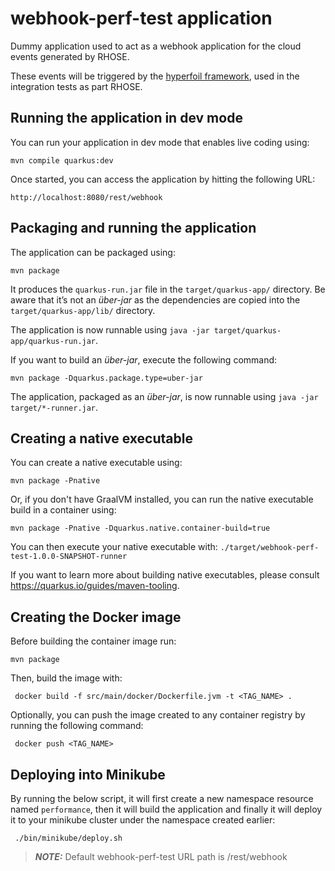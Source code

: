 # webhook-perf-test application

Dummy application used to act as a webhook application for the cloud events generated by RHOSE.

These events will be triggered by the [hyperfoil framework](https://hyperfoil.io/), used in the integration tests as part RHOSE.

## Running the application in dev mode

You can run your application in dev mode that enables live coding using:
```shell script
mvn compile quarkus:dev
```

Once started, you can access the application by hitting the following URL:

```shell script
http://localhost:8080/rest/webhook
```

## Packaging and running the application

The application can be packaged using:
```shell script
mvn package
```
It produces the `quarkus-run.jar` file in the `target/quarkus-app/` directory.
Be aware that it’s not an _über-jar_ as the dependencies are copied into the `target/quarkus-app/lib/` directory.

The application is now runnable using `java -jar target/quarkus-app/quarkus-run.jar`.

If you want to build an _über-jar_, execute the following command:
```shell script
mvn package -Dquarkus.package.type=uber-jar
```

The application, packaged as an _über-jar_, is now runnable using `java -jar target/*-runner.jar`.

## Creating a native executable

You can create a native executable using: 
```shell script
mvn package -Pnative
```

Or, if you don't have GraalVM installed, you can run the native executable build in a container using: 
```shell script
mvn package -Pnative -Dquarkus.native.container-build=true
```

You can then execute your native executable with: `./target/webhook-perf-test-1.0.0-SNAPSHOT-runner`

If you want to learn more about building native executables, please consult https://quarkus.io/guides/maven-tooling.

## Creating the Docker image

Before building the container image run:
```shell script
mvn package
```
Then, build the image with:

```shell script
 docker build -f src/main/docker/Dockerfile.jvm -t <TAG_NAME> .
```

Optionally, you can push the image created to any container registry by running the following command:
```shell script
 docker push <TAG_NAME>
```

## Deploying into Minikube
By running the below script, it will first create a new namespace resource named `performance`, then it will build the application
and finally it will deploy it to your minikube cluster under the namespace created earlier:
```shell script
 ./bin/minikube/deploy.sh
```
> **_NOTE:_**  Default webhook-perf-test URL path is /rest/webhook
